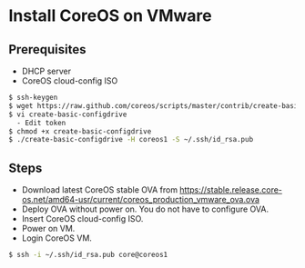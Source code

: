 # Install CoreOS on VMware
## Prerequisites
* DHCP server
* CoreOS cloud-config ISO
```bash
$ ssh-keygen
$ wget https://raw.github.com/coreos/scripts/master/contrib/create-basic-configdrive
$ vi create-basic-configdrive
  - Edit token
$ chmod +x create-basic-configdrive
$ ./create-basic-configdrive -H coreos1 -S ~/.ssh/id_rsa.pub
```

## Steps
* Download latest CoreOS stable OVA from https://stable.release.core-os.net/amd64-usr/current/coreos_production_vmware_ova.ova
* Deploy OVA without power on. You do not have to configure OVA.
* Insert CoreOS cloud-config ISO.
* Power on VM.
* Login CoreOS VM.

```bash
$ ssh -i ~/.ssh/id_rsa.pub core@coreos1
```
